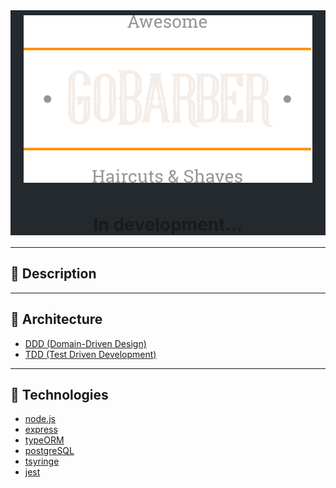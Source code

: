 <div style="background-color:#24292e; " align="center">

  <img style="background-color:#24292e; padding:8px;" src="./assets/logo.svg" />


  # In development...
</div>

---

## 📓  Description

---

## 📐  Architecture

- [DDD  (Domain-Driven Design)](https://en.wikipedia.org/wiki/Domain-driven_design)
- [TDD (Test Driven Development)](http://agiledata.org/essays/tdd.html)

---

## 🚀 Technologies

- [node.js](https://nodejs.org/en/docs/)
- [express](https://expressjs.com/pt-br/api.html)
- [typeORM](https://typeorm.io/#/)
- [postgreSQL](https://www.postgresql.org/)
- [tsyringe](https://github.com/microsoft/tsyringe)
- [jest](https://jestjs.io/docs/en/getting-started)
